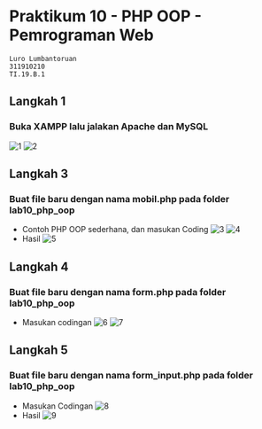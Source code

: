 # Praktikum 10 - PHP OOP - Pemrograman Web
```
Luro Lumbantoruan
311910210
TI.19.B.1
```
## Langkah 1
### Buka XAMPP lalu jalakan Apache dan MySQL
![1](https://user-images.githubusercontent.com/82386899/121149244-b1cda680-c86c-11eb-9e90-e2e7420bc75f.png)
![2](https://user-images.githubusercontent.com/82386899/121149871-3a4c4700-c86d-11eb-926a-4be1c73d018a.png)
## Langkah 3
### Buat file baru dengan nama mobil.php pada folder lab10_php_oop
- Contoh PHP OOP sederhana, dan masukan Coding
![3](https://user-images.githubusercontent.com/82386899/121150915-205f3400-c86e-11eb-86cc-857d53a24979.png)
![4](https://user-images.githubusercontent.com/82386899/121151139-52709600-c86e-11eb-9259-d77f783a2700.png)
- Hasil
![5](https://user-images.githubusercontent.com/82386899/121151573-b004e280-c86e-11eb-8710-405737fcffc6.png)
## Langkah 4
### Buat file baru dengan nama form.php pada folder lab10_php_oop
- Masukan codingan
![6](https://user-images.githubusercontent.com/82386899/121152103-1f7ad200-c86f-11eb-83d3-1b92119e0750.png)
![7](https://user-images.githubusercontent.com/82386899/121152365-518c3400-c86f-11eb-8010-e08b55837291.png)
## Langkah 5
### Buat file baru dengan nama form_input.php pada folder lab10_php_oop
- Masukan Codingan
![8](https://user-images.githubusercontent.com/82386899/121152921-d2e3c680-c86f-11eb-8e6d-c9f5ef6df13c.png)
- Hasil
![9](https://user-images.githubusercontent.com/82386899/121153656-7208be00-c870-11eb-9619-815b18f5e8cb.png)

